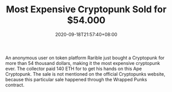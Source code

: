 ﻿---
title: "Most Expensive Cryptopunk Sold for $54.000"
date: 2020-09-18T21:57:40+08:00
lastmod: 2020-09-18T16:45:40+08:00
draft: false
authors: ["Opal"]
description: "An anonymous user on token platform Rarible just bought a Cryptopunk for more than 54 thousand dollars, making it the most expensive cryptopunk ever. The collector paid 140 ETH for to get his hands on this Ape Cryptopunk. The sale is not mentioned on the official Cryptopunks website, because this particular sale happened through the Wrapped Punks contract."
featuredImage: "most-expensive-cryptopunk-sold-for-54-000.png"
tags: ["NFTs","Play to Earn"]
categories: ["news"]
news: ["NFTs"]
weight: 
lightgallery: true
pinned: false
recommend: false
recommend1: false
---

An anonymous user on token platform Rarible just bought a Cryptopunk for more than 54 thousand dollars, making it the most expensive cryptopunk ever. The collector paid 140 ETH for to get his hands on this Ape Cryptopunk. The sale is not mentioned on the official Cryptopunks website, because this particular sale happened through the Wrapped Punks contract.

<!--more-->


